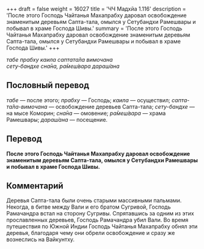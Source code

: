 +++
draft = false
weight = 16027
title = 'ЧЧ Мадхйа 1.116'
description = 'После этого Господь Чайтанья Махапрабху даровал освобождение знаменитым деревьям Сапта-тала, омылся у Сетубандхи Рамешвары и побывал в храме Господа Шивы.'
summary = 'После этого Господь Чайтанья Махапрабху даровал освобождение знаменитым деревьям Сапта-тала, омылся у Сетубандхи Рамешвары и побывал в храме Господа Шивы.'
+++

_табе прабху каила саптата̄ла вимочана  
сету-бандхе сна̄на, ра̄меш́вара дараш́ана_

## Пословный перевод

_табе_ — после этого; _прабху_ — Господь; _каила_ — осуществил; _сапта_\-_та̄ла_\-_вимочана_ — освобождение деревьев Сапта-тала; _сету_\-_бандхе_ — на мысе Коморин; _сна̄на_ — омовение; _ра̄меш́вара_ — храма Рамешвары; _дараш́ана_ — посещение.

## Перевод

**После этого Господь Чайтанья Махапрабху даровал освобождение знаменитым деревьям Сапта-тала, омылся у Сетубандхи Рамешвары и побывал в храме Господа Шивы.**

## Комментарий

Деревья Сапта-тала были очень старыми массивными пальмами. Некогда, в битве между Вали и его братом Сугривой, Господь Рамачандра встал на сторону Сугривы. Спрятавшись за одним из этих прославленных деревьев, Господь Рамачандра убил Вали. Во время путешествия по Южной Индии Господь Чайтанья Махапрабху обнял эти деревья, благодаря чему они обрели освобождение и сразу же вознеслись на Вайкунтху.
